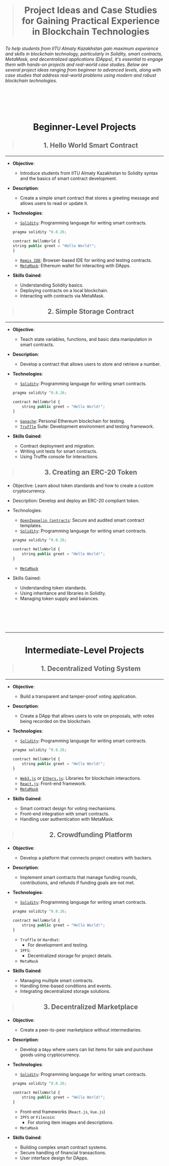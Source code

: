 <br/><br/>

> # <p align="center">Project Ideas and Case Studies for Gaining Practical Experience in Blockchain Technologies</p>

###### To help students from IITU Almaty Kazakhstan gain maximum experience and skills in blockchain technology, particularly in Solidity, smart contracts, MetaMask, and decentralized applications (DApps), it's essential to engage them with hands-on projects and real-world case studies. Below are several project ideas ranging from beginner to advanced levels, along with case studies that address real-world problems using modern and robust blockchain technologies.
</br></br>
---
# <p align="center">Beginner-Level Projects</p>

> ## <p align="center">1. Hello World Smart Contract</p>

---

- **Objective**:
  - Introduce students from IITU Almaty Kazakhstan to Solidity syntax and the basics of smart contract development.
- **Description**:
  - Create a simple smart contract that stores a greeting message and allows users to read or update it.
- **Technologies**:

  - [`Solidity`](https://solidity-by-example.org/hello-world/): Programming language for writing smart contracts.

  ```javascript
  pragma solidity ^0.8.26;

  contract HelloWorld {
  string public greet = "Hello World!";
  }
  ```

  - [`Remix IDE`](https://remix.ethereum.org/): Browser-based IDE for writing and testing contracts.
  - [`MetaMask`](https://portfolio.metamask.io/): Ethereum wallet for interacting with DApps.

- **Skills Gained**:
  - Understanding Solidity basics.
  - Deploying contracts on a local blockchain.
  - Interacting with contracts via MetaMask.

> ## <p align="center">2. Simple Storage Contract</p>

---

- **Objective**:
  - Teach state variables, functions, and basic data manipulation in smart contracts.
- **Description**:
  - Develop a contract that allows users to store and retrieve a number.
- **Technologies**:

  - [`Solidity`](https://solidity-by-example.org/hello-world/): Programming language for writing smart contracts.

  ```javascript
  pragma solidity ^0.8.26;

  contract HelloWorld {
      string public greet = "Hello World!";
  }
  ```

  - [`Ganache`](https://archive.trufflesuite.com/docs/ganache/): Personal Ethereum blockchain for testing.
  - [`Truffle`](https://archive.trufflesuite.com/docs/truffle/) Suite: Development environment and testing framework.

- **Skills Gained**:
  - Contract deployment and migration.
  - Writing unit tests for smart contracts.
  - Using Truffle console for interactions.

> ## <p align="center">3. Creating an ERC-20 Token</p>

- Objective: Learn about token standards and how to create a custom cryptocurrency.
- Description: Develop and deploy an ERC-20 compliant token.
- Technologies:

  - [`OpenZeppelin Contracts`](https://docs.openzeppelin.com/contracts/5.x/): Secure and audited smart contract templates.
  - [`Solidity`](https://solidity-by-example.org/hello-world/): Programming language for writing smart contracts.

  ```javascript
  pragma solidity ^0.8.26;

  contract HelloWorld {
      string public greet = "Hello World!";
  }
  ```

  - [`MetaMask`](https://portfolio.metamask.io/)

- Skills Gained:
  - Understanding token standards.
  - Using inheritance and libraries in Solidity.
  - Managing token supply and balances.
</br></br></br></br></br></br>
---

# <p align="center">Intermediate-Level Projects</p>

> ## <p align="center">1. Decentralized Voting System</p>

---

- **Objective**:
  - Build a transparent and tamper-proof voting application.
- **Description**:
  - Create a DApp that allows users to vote on proposals, with votes being recorded on the blockchain.
- **Technologies**:

  - [`Solidity`](https://solidity-by-example.org/hello-world/): Programming language for writing smart contracts.

  ```javascript
  pragma solidity ^0.8.26;

  contract HelloWorld {
      string public greet = "Hello World!";
  }
  ```

  - [`Web3.js`](https://web3js.readthedocs.io/en/v1.5.2/index.html) or [`Ethers.js`](https://docs.ethers.org/v5/): Libraries for blockchain interactions.
  - [`React.js`](https://react.dev/learn): Front-end framework.
  - [`MetaMask`](https://portfolio.metamask.io/)

- **Skills Gained**:

  - Smart contract design for voting mechanisms.
  - Front-end integration with smart contracts.
  - Handling user authentication with MetaMask.


> ## <p align="center">2. Crowdfunding Platform</p>

- **Objective**: 
  - Develop a platform that connects project creators with backers.
- **Description**: 
  - Implement smart contracts that manage funding rounds, contributions, and refunds if funding goals are not met.
- **Technologies**:
  - [`Solidity`](https://solidity-by-example.org/hello-world/): Programming language for writing smart contracts.

  ```javascript
  pragma solidity ^0.8.26;

  contract HelloWorld {
      string public greet = "Hello World!";
  }
  ```
  - `Truffle` or `Hardhat`: 
    - For development and testing.
  - `IPFS`: 
    - Decentralized storage for project details.
  - `MetaMask`
- **Skills Gained**:
  - Managing multiple smart contracts.
  - Handling time-based conditions and events.
  - Integrating decentralized storage solutions.

> ## <p align="center">3. Decentralized Marketplace</p>

- **Objective**: 
  - Create a peer-to-peer marketplace without intermediaries.
- **Description**: 
  - Develop a `DApp` where users can list items for sale and purchase goods using cryptocurrency.
- **Technologies**:
  - [`Solidity`](https://solidity-by-example.org/hello-world/): Programming language for writing smart contracts.

  ```javascript
  pragma solidity ^0.8.26;

  contract HelloWorld {
      string public greet = "Hello World!";
  }
  ```
  - Front-end frameworks (`React.js`, `Vue.js`)
  - `IPFS` or `Filecoin`: 
    - For storing item images and descriptions.
  - `MetaMask`
- **Skills Gained**:
  - Building complex smart contract systems.
  - Secure handling of financial transactions.
  - User interface design for DApps.

</br></br></br></br></br></br>
---

> # <p align="center">Advanced-Level Projects</p>

> ## <p align="center">1. Decentralized Finance (DeFi) Application</p>

- **Objective**: 
  - Explore the world of `DeFi` by building lending or staking platforms.
- **Description**: 
  - Create a platform where users can lend or borrow assets, earn interest, or participate in liquidity pools.
- **Technologies**:
  - [`Solidity`](https://solidity-by-example.org/hello-world/): Programming language for writing smart contracts.

  ```javascript
  pragma solidity ^0.8.26;

  contract HelloWorld {
      string public greet = "Hello World!";
  }
  ```
  - `Uniswap` or `Aave Protocols`: 
    - For integrating existing DeFi functionalities.
  - `Chainlink Oracles`: 
    - For fetching off-chain data.
  - `Layer 2` Solutions (e.g., Polygon): 
    - For scalability.
- **Skills Gained**:
  - Understanding `DeFi` concepts and protocols.
  - Implementing `smart contract` interoperability.
  - Managing security for financial applications.

> ## <p align="center">2. Supply Chain Management System</p>

- **Objective**: 
  - Enhance transparency and traceability in supply chains using blockchain.
- **Description**: 
  - Develop a system that records the journey of products from origin to consumer.
- **Technologies**:
  - `Hyperledger Fabric` or `Ethereum`
  - `IoT Integration`: 
    - For real-time data input.
  - `IPFS`: 
    -For storing documents.
-**Skills Gained**:
  - Designing permissioned vs. public blockchain solutions.
  - Integrating hardware devices with blockchain.
  - Data privacy and compliance considerations.

> ## <p align="center">3. NFT Marketplace</p>

- **Objective**: 
  - Dive into non-fungible tokens by creating a platform to mint, buy, and sell `NFTs`.
- **Description**: 
  - Build a marketplace where artists can tokenize their work and collectors can purchase unique digital assets.
- **Technologies**:
  - [`Solidity`](https://solidity-by-example.org/hello-world/): Programming language for writing smart contracts.

  ```javascript
  pragma solidity ^0.8.26;

  contract HelloWorld {
      string public greet = "Hello World!";
  }
  ```
  - `ERC-721` and `ERC-1155` Standards: For NFTs.
  - `IPFS` or `Arweave`: 
    - For storing digital assets.
- MetaMask
-**Skills Gained**:
  - Implementing `NFT` standards.
  - Handling ownership and transfer of unique assets.
  - Dealing with metadata and asset storage.

  </br></br></br></br></br></br>
---